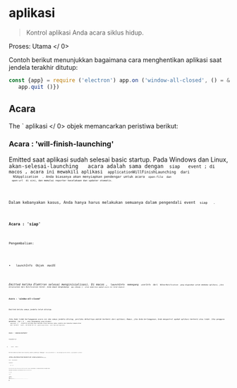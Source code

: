 # aplikasi

> Kontrol aplikasi Anda acara siklus hidup.

Proses:  Utama </ 0></p> 

Contoh berikut menunjukkan bagaimana cara menghentikan aplikasi saat jendela terakhir ditutup:

```javascript
const {app} = require ('electron') app.on ('window-all-closed', () = & gt; {
   app.quit ()})
```

## Acara

The ` aplikasi </ 0> objek memancarkan peristiwa berikut:</p>

<h3>Acara : 'will-finish-launching'</h3>

<p>Emitted saat aplikasi sudah selesai basic startup. Pada Windows dan Linux, <code> akan-selesai-launching </ 0>  acara adalah sama dengan <code> siap </ 0>  event ; di macos , acara ini mewakili aplikasi <code> applicationWillFinishLaunching </ 0> dari
 <code> NSApplication </ 0> . Anda biasanya akan menyiapkan pendengar untuk acara <code> open-file </ 0> dan
 <code> open-url </ 0> di sini, dan memulai reporter kecelakaan dan updater otomatis.</p>

<p>Dalam kebanyakan kasus, Anda hanya harus melakukan semuanya dalam pengendali event <code> siap </ 0>  .</p>

<h3>Acara : 'siap'</h3>

<p>Pengembalian:</p>

<ul>
<li><code> launchInfo </ 0> Objek <em> macOS </ 1></li>
</ul>

<p>Emitted ketika Elektron selesai menginisialisasi. Di macos , <code> launchInfo </ 0> memegang <code> userInfo </ 0> dari <code> NSUserNotification </ 0> yang digunakan untuk membuka aplikasi, jika diluncurkan dari Notification Center. Anda dapat menghubungi <code> app.isReady () </ 0> untuk memeriksa apakah acara ini telah dipecat.</p>

<h3>Acara : 'window-all-closed'</h3>

<p>Emitted ketika semua jendela telah ditutup.</p>

<p>Jika Anda tidak berlangganan acara ini dan semua jendela ditutup, perilaku defaultnya adalah berhenti dari aplikasi; Namun, jika Anda berlangganan, Anda mengontrol apakah aplikasi berhenti atau tidak. Jika pengguna menekan <code> Cmd + Q </ 0> , atau pengembang yang disebut
 <code> app.quit () </ 0> , Elektron pertama akan mencoba untuk menutup semua jendela dan kemudian memancarkan
 <code> akan- berhenti </ 0>  event , dan dalam hal ini <code> jendela-semua-ditutup </ 0>  acara tidak akan dipancarkan.</p>

<h3>Acara : 'sebelum-berhenti'</h3>

<p>Pengembalian:</p>

<ul>
<li><code> event </ 0>  Acara</li>
</ul>

<p>Emitted sebelum aplikasi mulai menutup jendela-jendelanya. Memanggil <code> event.preventDefault () </ 0> akan mencegah perilaku default, yang mengakhiri aplikasi.</p>

<p><strong> Catatan: </ 0> Jika aplikasi berhenti diprakarsai oleh <code> autoUpdater.quitAndInstall () </ 1> 
lalu <code> sebelum-berhenti </ 1> dipancarkan <em> setelah </ 2> memancarkan < 1> dekat </ 1>  acara pada semua jendela dan menutup mereka.</p>

<h3>Acara : 'akan-berhenti'</h3>

<p>Pengembalian:</p>

<ul>
<li><code> event </ 0>  Acara</li>
</ul>

<p>Emitted ketika semua jendela telah ditutup dan aplikasi akan berhenti. Memanggil <code> event.preventDefault () </ 0> akan mencegah perilaku default, yang mengakhiri aplikasi.</p>

<p>Lihat deskripsi <code> jendela-semua-ditutup </ 0>  acara untuk perbedaan antara <code> akan-berhenti </ 0> dan <code> jendela-semua-ditutup </ 0> peristiwa.</p>

<h3>Acara : 'berhenti'</h3>

<p>Pengembalian:</p>

<ul>
<li><code> event </ 0>  Acara</li>
<li><code> exitCode </ 0>  Integer</li>
</ul>

<p>Emitted saat aplikasi berhenti.</p>

<h3>Event : 'open-file' <em> macos </ 0></h3>

<p>Pengembalian:</p>

<ul>
<li><code> event </ 0>  Acara</li>
<li><code> path </ 0>  String</li>
</ul>

<p>Emitted saat pengguna ingin membuka file dengan aplikasi. The <code> open-file yang </ 0> 
event biasanya dipancarkan saat aplikasi sudah terbuka dan OS ingin menggunakan kembali aplikasi untuk membuka file. <code> open-file </ 0> juga dipancarkan saat sebuah file diturunkan ke dok dan aplikasi belum berjalan. Pastikan untuk mendengarkan <code> open-file yang </ 0>  acara sangat awal di startup aplikasi Anda untuk menangani kasus ini (bahkan sebelum <code> siap </ 0>  acara dipancarkan).</p>

<p>Anda harus menghubungi <code> event .preventDefault () </ 0> jika Anda ingin menangani acara ini .</p>

<p>Pada Windows , Anda harus mengurai <code> process.argv </ 0> (dalam proses utama) untuk mendapatkan filepath.</p>

<h3>Acara : 'buka-url' <em> macos </ 0></h3>

<p>Pengembalian:</p>

<ul>
<li><code> event </ 0>  Acara</li>
<li><code> url </ 0>  String</li>
</ul>

<p>Emitted saat pengguna ingin membuka URL dengan aplikasi. File <code> Info.plist <code> aplikasi Anda
 harus menentukan skema url di dalam kunci <code> CFBundleURLTypes </ 0> , dan set <code> NSPrincipalClass </ 0> ke <0> AtomApplication </ 0> .</p>

<p>Anda harus menghubungi <code> event .preventDefault () </ 0> jika Anda ingin menangani acara ini .</p>

<h3>Acara : 'aktifkan' <em> macOS </ 0></h3>

<p>Pengembalian:</p>

<ul>
<li><code> event </ 0>  Acara</li>
<li><code> hasVisibleWindows </ 0>  Boolean</li>
</ul>

<p>Emitted saat aplikasi diaktifkan. Berbagai tindakan dapat memicu acara ini , seperti meluncurkan aplikasi untuk pertama kalinya, mencoba meluncurkan ulang aplikasi saat sudah berjalan, atau mengklik ikon dok atau ikon taskbar.</p>

<h3>Acara : 'lanjutkan aktivitas' <em> macOS </ 0></h3>

<p>Pengembalian:</p>

<ul>
<li><code> event </ 0>  Acara</li>
<li><code> ketik </ 0> String - String yang mengidentifikasi aktivitas. Maps ke
 <a href="https://developer.apple.com/library/ios/documentation/Foundation/Reference/NSUserActivity_Class/index.html#//apple_ref/occ/instp/NSUserActivity/activityType"><code> NSUserActivity.activityType </ 0>.</li>
<li><code> userInfo </ 0> Objek - Berisi status spesifik aplikasi yang disimpan oleh aktivitas di perangkat lain.</li>
</ul>

<p>Emitted selama <a href="https://developer.apple.com/library/ios/documentation/UserExperience/Conceptual/Handoff/HandoffFundamentals/HandoffFundamentals.html"> Handoff </ 0> saat aktivitas dari perangkat lain ingin dilanjutkan. Anda harus menghubungi <code> event .preventDefault () </ 0> jika Anda ingin menangani acara ini .</p>

<p>Aktivitas pengguna hanya dapat dilanjutkan di aplikasi yang memiliki ID Tim pengembang yang sama dengan aplikasi sumber aktivitas dan yang mendukung jenis aktivitas.
Jenis aktivitas yang didukung ditentukan di aplikasi <code> Info.plist </ 0> di bawah tombol
 <code> NSUserActivityTypes </ 0> .</p>

<h3>Event : 'new-window-for-tab' <em> macOS </ 0></h3>

<p>Pengembalian:</p>

<ul>
<li><code> event </ 0>  Acara</li>
</ul>

<p>Emitted saat pengguna mengklik tombol tab baru macOS asli . Tombol tab baru hanya terlihat jika arus <code> BrowserWindow </ 0> memiliki
 <code> tabbingIdentifier </ 0></p>

<h3>Acara : 'browser-window-blur'</h3>

<p>Pengembalian:</p>

<ul>
<li><code> event </ 0>  Acara</li>
<li><code> jendela </ 0> Jendela Peramban</li>
</ul>

<p>Emitted ketika <a href="browser-window.md"> browserWindow </ 0> menjadi kabur.</p>

<h3>Acara : 'browser-window-focus'</h3>

<p>Pengembalian:</p>

<ul>
<li><code> event </ 0>  Acara</li>
<li><code> jendela </ 0> Jendela Peramban</li>
</ul>

<p>Emitted ketika <a href="browser-window.md"> browserWindow </ 0> terpusat.</p>

<h3>Acara : 'browser-window-created'</h3>

<p>Pengembalian:</p>

<ul>
<li><code> event </ 0>  Acara</li>
<li><code> jendela </ 0> Jendela Peramban</li>
</ul>

<p>Emitted ketika baru <a href="browser-window.md"> browserWindow </ 0> dibuat.</p>

<h3>Acara : 'isi web-dibuat'</h3>

<p>Pengembalian:</p>

<ul>
<li><code> event </ 0>  Acara</li>
<li><code> webContents </ 0> Konten Web</li>
</ul>

<p>Emitted ketika baru <a href="web-contents.md"> webContents </ 0> dibuat.</p>

<h3>Acara : 'sertifikat-kesalahan'</h3>

<p>Pengembalian:</p>

<ul>
<li><code> event </ 0>  Acara</li>
<li><code> webContents </ 0>  <a href="web-contents.md"> WebContents </ 1></li>
<li><code> url </ 0>  String</li>
<li><code> error </ 0>  String - Kode kesalahan</li>
<li><code> sertifikat </ 0>  <a href="structures/certificate.md"> Sertifikat </ 1></li>
<li><code>callback` Fungsi 

* ` isTrusted </ 0>  Boolean - Apakah akan mempertimbangkan sertifikat sebagai terpercaya</li>
</ul></li>
</ul>

<p>Emitted ketika gagal untuk memverifikasi <code> certificate </ 0> untuk <code> url </ 0> , untuk mempercayai sertifikat Anda harus mencegah perilaku default dengan
 <code> event.preventDefault () </ 0> dan memanggil < 0> callback (true) </ 0> .</p>

<pre><code class="javascript">const {app} = require ('electron') app.on ('certificate-error', ( event , webContents, url, error, certificate, callback) = & gt; {
   if (url === 'https: // github .com ') {
     // Verifikasi logika.
    event.preventDefault ()
     callback (true)
   } else {
     callback (false)
   }})
`</pre> 
  ### Acara : 'pilih-klien-sertifikat'
  
  Pengembalian:
  
  * ` event </ 0>  Acara</li>
<li><code> webContents </ 0>  <a href="web-contents.md"> WebContents </ 1></li>
<li><code> url </ 0> URL</li>
<li><code> certificateList </ 0>  <a href="structures/certificate.md"> Sertifikat [] </ 1></li>
<li><code>callback` Fungsi 
    * ` sertifikat </ 0>  <a href="structures/certificate.md"> Sertifikat </ 1> (opsional)</li>
</ul></li>
</ul>

<p>Emitted ketika sertifikat klien diminta.</p>

<p>The <code> url </ 0> sesuai dengan entri navigasi meminta sertifikat klien dan <code> callback </ 0> bisa disebut dengan entri disaring dari daftar. Menggunakan
 <code> event.preventDefault () </ 0> mencegah aplikasi menggunakan sertifikat pertama dari toko.</p>

<pre><code class="javascript">const {app} = require ('electron') app.on ('select-client-certificate', ( event , webContents, url, list, callback) = & gt; {
 event .preventDefault ()
 callback (daftar [0] ) })    
`</pre> 
      ### Acara : 'login'
      
      Pengembalian:
      
      * ` event </ 0>  Acara</li>
<li><code> webContents </ 0>  <a href="web-contents.md"> WebContents </ 1></li>
<li><code>permintaan` Obyek 
        * ` method </ 0>  String</li>
<li><code> url </ 0> URL</li>
<li><code> perujuk </ 0> URL</li>
</ul></li>
<li><code>authInfo` Obyek 
          * ` isProxy </ 0>  Boolean</li>
<li><code> skema </ 0>  String</li>
<li><code> host </ 0>  String</li>
<li><code> port </ 0>  Integer</li>
<li><code> realm </ 0>  String</li>
</ul></li>
<li><code>callback` Fungsi 
            * ` nama pengguna </ 0>  String</li>
<li><code> kata sandi </ 0>  String</li>
</ul></li>
</ul>

<p>Emitted ketika <code> webContents </ 0> ingin melakukan auth dasar.</p>

<p>Perilaku default adalah membatalkan semua otentikasi, untuk menimpa ini Anda harus mencegah perilaku default dengan <code> event.preventDefault () </ 0> dan panggil
 <code> callback (nama pengguna, kata sandi) </ 0> dengan kredensial.</p>

<pre><code class="javascript">const {app} = require ('electron') app.on ('login', ( event , webContents, request, authInfo, callback) = & gt; {
 event .preventDefault ()
 callback ('username', 'secret')} )    
`</pre> 
              ### Acara : 'proses gpu-jatuh'
              
              Pengembalian:
              
              * ` event </ 0>  Acara</li>
<li><code> terbunuh </ 0>  Boolean</li>
</ul>

<p>Emitted saat proses gpu macet atau terbunuh.</p>

<h3>Event : 'aksesibilitas-support-changed' <em> macOS </ 0>  <em> Windows </ 0></h3>

<p>Pengembalian:</p>

<ul>
<li><code> event </ 0>  Acara</li>
<li><code> aksesibilitasSupportEnabled </ 0>  Boolean - <code> true </ 0> saat dukungan aksesibilitas Chrome diaktifkan, <code> false </ 0> sebaliknya.</li>
</ul>

<p>Emitted saat dukungan aksesibilitas Chrome berubah. Peristiwa ini terjadi saat teknologi bantu, seperti pembaca layar, diaktifkan atau dinonaktifkan.
Lihat https://www.chromium.org/developers/design-documents/accessibility untuk lebih jelasnya.</p>

<h2>Metode</h2>

<p>The <code> aplikasi </ 0> objek memiliki metode berikut:</p>

<p><strong> Catatan: </ 0> Beberapa metode hanya tersedia pada sistem operasi tertentu dan diberi label seperti itu.</p>

<h3><code>app.quit ()`</h3> 
                Cobalah untuk menutup semua jendela. The ` sebelum-berhenti </ 0>  acara akan dipancarkan pertama. Jika semua jendela berhasil ditutup, <code> akan-berhenti </ 0>  acara akan dipancarkan dan secara default aplikasi akan mengakhiri.</p>

<p>Metode ini menjamin bahwa semua <code> beforeunload </ 0> dan <code> unload </ 0>  event handlers dijalankan dengan benar. Ada kemungkinan bahwa sebuah jendela membatalkan berhenti dengan mengembalikan <code> false </ 0> pada pengendali event < i > Beforeunload </ 0>  .</p>

<h3><code>app.exit ( [exitCode] )`</h3> 
                
                * ` exitCode </ 0>  Integer (opsional)</li>
</ul>

<p>Keluar segera dengan <code> exitCode </ 0> .  <code> exitCode </ 0> default ke 0.</p>

<p>Semua jendela akan ditutup segera tanpa meminta pengguna dan <code> sebelum-berhenti </ 0> 
dan <code> akan-berhenti </ 0> tidak akan dipancarkan.</p>

<h3><code>app.relaunch ( [options] )`</h3> 
                  * `pilihan` Objek (opsional) 
                    * ` args </ 0>  String [] - (opsional)</li>
<li><code> execPath </ 0>  String (opsional)</li>
</ul></li>
</ul>

<p>Luncurkan ulang aplikasi saat instance saat ini keluar.</p>

<p>Secara default, contoh baru akan menggunakan direktori kerja dan argumen baris perintah yang sama dengan instance saat ini. Bila <code> args </ 0> ditentukan, <code> args </ 0> akan dilewatkan sebagai argumen baris perintah. Ketika <code> execPath </ 0> dispesifikasikan,
 <code> execPath </ 0> akan dieksekusi untuk diluncurkan kembali alih-alih aplikasi saat ini.</p>

<p>Perhatikan bahwa metode ini tidak berhenti dari aplikasi saat dijalankan, Anda harus memanggil
 <code> app.quit </ 0> atau <code> app.exit </ 0> setelah memanggil <code> app.relaunch </ 0> ke buat aplikasi restart</p>

<p>Saat <code> app.relaunch </ 0> dipanggil berkali-kali, beberapa contoh akan dimulai setelah instance saat ini keluar.</p>

<p>Contoh untuk me-restart instance saat ini segera dan menambahkan argumen baris perintah baru ke instance baru:</p>

<pre><code class="javascript">const {app} = require ('electron') app.relaunch ({args: process.argv.slice (1) .concat (['- relaunch'])}) app.exit (0)
`</pre> 
                      ### `app.isReady ()`
                      
                      Mengembalikan ` Boolean </ 0> - <code> true </ 0> jika Elektron selesai menginisialisasi, <code> false </ 0> sebaliknya.</p>

<h3><code>app.focus ()`</h3> 
                      
                      Di Linux, fokus pada jendela yang pertama terlihat. Di macos , buat aplikasi yang aktif. Pada Windows , fokus pada jendela pertama aplikasi.
                      
                      ### ` app.hide () </ 0>  <em> macos </ 1></h3>

<p>Menyembunyikan semua jendela aplikasi tanpa meminimalkannya.</p>

<h3><code> app.show () </ 0>  <em> macos </ 1></h3>

<p>Menunjukkan jendela aplikasi setelah disembunyikan. Tidak secara otomatis memfokuskannya.</p>

<h3><code>app.getAppPath ()`
                      
                      Mengembalikan ` String </ 0> - Direktori aplikasi saat ini.</p>

<h3><code>app.getPath (nama)`</h3> 
                      
                      * ` nama </ 0>  String</li>
</ul>

<p>Mengembalikan <code> String </ 0> - Path ke direktori khusus atau file yang terkait dengan <code> nama </ 0> . Pada kegagalan sebuah <code> Error </ 0> dilempar.</p>

<p>Anda dapat meminta jalur berikut dengan namanya:</p>

<ul>
<li><code> home </ 0> Direktori home pengguna.</li>
<li><code>data aplikasi` Direktori data aplikasi per pengguna, yang secara default menunjuk ke: 
                        * ` % APPDATA% </ 0> di Windows</li>
<li><code> $ XDG_CONFIG_HOME </ 0> atau <code> ~ / .config </ 0> di Linux</li>
<li><code> ~ / Library / Application Support </ 0> di macos</li>
</ul></li>
<li><code> userData </ 0> Direktori untuk menyimpan file konfigurasi aplikasi Anda, yang secara default merupakan direktori <code> appData </ 0> yang ditambahkan dengan nama aplikasi Anda.</li>
<li><code>temp` Temporary directory.
                        * `exe` The current executable file.
                        * `module` The `libchromiumcontent` library.
                        * `desktop` The current user's Desktop directory.
                        * `documents` Directory for a user's "My Documents".
                        * `downloads` Directory for a user's downloads.
                        * `music` Directory for a user's music.
                        * `pictures` Directory for a user's pictures.
                        * `videos` Directory for a user's videos.
                        * `pepperFlashSystemPlugin` Full path to the system version of the Pepper Flash plugin.
                        ### `app.getFileIcon(path[, options], callback)`
                        
                        * ` path </ 0>  String</li>
<li><code>pilihan` Objek (opsional) 
                          * `size` String 
                            * `small` - 16x16
                            * `normal` - 32x32
                            * `large` - 48x48 on *Linux*, 32x32 on *Windows*, unsupported on *macOS*.
                        * `callback` Fungsi 
                          * `error` Error
                          * `icon` [NativeImage](native-image.md)
                        
                        Fetches a path's associated icon.
                        
                        On *Windows*, there a 2 kinds of icons:
                        
                        * Icons associated with certain file extensions, like `.mp3`, `.png`, etc.
                        * Icons inside the file itself, like `.exe`, `.dll`, `.ico`.
                        
                        On *Linux* and *macOS*, icons depend on the application associated with file mime type.
                        
                        ### `app.setPath(name, path)`
                        
                        * ` nama </ 0>  String</li>
<li><code> path </ 0>  String</li>
</ul>

<p>Overrides the <code>path` to a special directory or file associated with `name`. If the path specifies a directory that does not exist, the directory will be created by this method. On failure an `Error` is thrown.</p> 
                          You can only override paths of a `name` defined in `app.getPath`.
                          
                          By default, web pages' cookies and caches will be stored under the `userData` directory. If you want to change this location, you have to override the `userData` path before the `ready` event of the `app` module is emitted.
                          
                          ### `app.getVersion()`
                          
                          Returns `String` - The version of the loaded application. If no version is found in the application's `package.json` file, the version of the current bundle or executable is returned.
                          
                          ### `app.getName()`
                          
                          Returns `String` - The current application's name, which is the name in the application's `package.json` file.
                          
                          Usually the `name` field of `package.json` is a short lowercased name, according to the npm modules spec. You should usually also specify a `productName` field, which is your application's full capitalized name, and which will be preferred over `name` by Electron.
                          
                          ### `app.setName(name)`
                          
                          * ` nama </ 0>  String</li>
</ul>

<p>Mengabaikan nama aplikasi saat ini.</p>

<h3><code>app.getLocale()`</h3> 
                            Returns `String` - The current application locale. Possible return values are documented [here](locales.md).
                            
                            **Note:** When distributing your packaged app, you have to also ship the `locales` folder.
                            
                            **Note:** On Windows you have to call it after the `ready` events gets emitted.
                            
                            ### `app.addRecentDocument(path)` *macOS* *Windows*
                            
                            * ` path </ 0>  String</li>
</ul>

<p>Adds <code>path` to the recent documents list.</p> 
                              This list is managed by the OS. On Windows you can visit the list from the task bar, and on macOS you can visit it from dock menu.
                              
                              ### `app.clearRecentDocuments()` *macOS* *Windows*
                              
                              Bersihkan daftar dokumen terakhir.
                              
                              ### `app.setAsDefaultProtocolClient(protocol[, path, args])` *macOS* *Windows*
                              
                              * `protocol` String - The name of your protocol, without `://`. If you want your app to handle `electron://` links, call this method with `electron` as the parameter.
                              * `path` String (optional) *Windows* - Defaults to `process.execPath`
                              * `args` String[] (optional) *Windows* - Defaults to an empty array
                              
                              Returns `Boolean` - Whether the call succeeded.
                              
                              This method sets the current executable as the default handler for a protocol (aka URI scheme). It allows you to integrate your app deeper into the operating system. Once registered, all links with `your-protocol://` will be opened with the current executable. The whole link, including protocol, will be passed to your application as a parameter.
                              
                              On Windows you can provide optional parameters path, the path to your executable, and args, an array of arguments to be passed to your executable when it launches.
                              
                              **Note:** On macOS, you can only register protocols that have been added to your app's `info.plist`, which can not be modified at runtime. You can however change the file with a simple text editor or script during build time. Please refer to [Apple's documentation](https://developer.apple.com/library/ios/documentation/General/Reference/InfoPlistKeyReference/Articles/CoreFoundationKeys.html#//apple_ref/doc/uid/TP40009249-102207-TPXREF115) for details.
                              
                              The API uses the Windows Registry and LSSetDefaultHandlerForURLScheme internally.
                              
                              ### `app.removeAsDefaultProtocolClient(protocol[, path, args])` *macOS* *Windows*
                              
                              * `protocol` String - The name of your protocol, without `://`.
                              * `path` String (optional) *Windows* - Defaults to `process.execPath`
                              * `args` String[] (optional) *Windows* - Defaults to an empty array
                              
                              Returns `Boolean` - Whether the call succeeded.
                              
                              This method checks if the current executable as the default handler for a protocol (aka URI scheme). If so, it will remove the app as the default handler.
                              
                              ### `app.isDefaultProtocolClient(protocol[, path, args])` *macOS* *Windows*
                              
                              * `protocol` String - The name of your protocol, without `://`.
                              * `path` String (optional) *Windows* - Defaults to `process.execPath`
                              * `args` String[] (optional) *Windows* - Defaults to an empty array
                              
                              Returns `Boolean`
                              
                              This method checks if the current executable is the default handler for a protocol (aka URI scheme). If so, it will return true. Otherwise, it will return false.
                              
                              **Note:** On macOS, you can use this method to check if the app has been registered as the default protocol handler for a protocol. You can also verify this by checking `~/Library/Preferences/com.apple.LaunchServices.plist` on the macOS machine. Please refer to [Apple's documentation](https://developer.apple.com/library/mac/documentation/Carbon/Reference/LaunchServicesReference/#//apple_ref/c/func/LSCopyDefaultHandlerForURLScheme) for details.
                              
                              The API uses the Windows Registry and LSCopyDefaultHandlerForURLScheme internally.
                              
                              ### `app.setUserTasks(tasks)` *Windows*
                              
                              * `tasks` [Task[]](structures/task.md) - Array of `Task` objects
                              
                              Adds `tasks` to the [Tasks](http://msdn.microsoft.com/en-us/library/windows/desktop/dd378460(v=vs.85).aspx#tasks) category of the JumpList on Windows.
                              
                              `tasks` is an array of [`Task`](structures/task.md) objects.
                              
                              Returns `Boolean` - Whether the call succeeded.
                              
                              **Note:** If you'd like to customize the Jump List even more use `app.setJumpList(categories)` instead.
                              
                              ### `app.getJumpListSettings()` *Windows*
                              
                              Returns `Object`:
                              
                              * `minItems` Integer - The minimum number of items that will be shown in the Jump List (for a more detailed description of this value see the [MSDN docs](https://msdn.microsoft.com/en-us/library/windows/desktop/dd378398(v=vs.85).aspx)).
                              * `removedItems` [JumpListItem[]](structures/jump-list-item.md) - Array of `JumpListItem` objects that correspond to items that the user has explicitly removed from custom categories in the Jump List. These items must not be re-added to the Jump List in the **next** call to `app.setJumpList()`, Windows will not display any custom category that contains any of the removed items.
                              ### `app.setJumpList(categories)` *Windows*
                              
                              * `categories` [JumpListCategory[]](structures/jump-list-category.md) or `null` - Array of `JumpListCategory` objects.
                              
                              Sets or removes a custom Jump List for the application, and returns one of the following strings:
                              
                              * `ok` - Nothing went wrong.
                              * `error` - One or more errors occurred, enable runtime logging to figure out the likely cause.
                              * `invalidSeparatorError` - An attempt was made to add a separator to a custom category in the Jump List. Separators are only allowed in the standard `Tasks` category.
                              * `fileTypeRegistrationError` - An attempt was made to add a file link to the Jump List for a file type the app isn't registered to handle.
                              * `customCategoryAccessDeniedError` - Custom categories can't be added to the Jump List due to user privacy or group policy settings.
                              
                              If `categories` is `null` the previously set custom Jump List (if any) will be replaced by the standard Jump List for the app (managed by Windows).
                              
                              **Note:** If a `JumpListCategory` object has neither the `type` nor the `name` property set then its `type` is assumed to be `tasks`. If the `name` property is set but the `type` property is omitted then the `type` is assumed to be `custom`.
                              
                              **Note:** Users can remove items from custom categories, and Windows will not allow a removed item to be added back into a custom category until **after** the next successful call to `app.setJumpList(categories)`. Any attempt to re-add a removed item to a custom category earlier than that will result in the entire custom category being omitted from the Jump List. The list of removed items can be obtained using `app.getJumpListSettings()`.
                              
                              Here's a very simple example of creating a custom Jump List:
                              
                              ```javascript
const {app} = require('electron')

app.setJumpList([
  {
    type: 'custom',
    name: 'Recent Projects',
    items: [
      { type: 'file', path: 'C:\\Projects\\project1.proj' },
      { type: 'file', path: 'C:\\Projects\\project2.proj' }
    ]
  },
  { // has a name so `type` is assumed to be "custom"
    name: 'Tools',
    items: [
      {
        type: 'task',
        title: 'Tool A',
        program: process.execPath,
        args: '--run-tool-a',
        icon: process.execPath,
        iconIndex: 0,
        description: 'Runs Tool A'
      },
      {
        type: 'task',
        title: 'Tool B',
        program: process.execPath,
        args: '--run-tool-b',
        icon: process.execPath,
        iconIndex: 0,
        description: 'Runs Tool B'
      }
    ]
  },
  { type: 'frequent' },
  { // has no name and no type so `type` is assumed to be "tasks"
    items: [
      {
        type: 'task',
        title: 'New Project',
        program: process.execPath,
        args: '--new-project',
        description: 'Create a new project.'
      },
      { type: 'separator' },
      {
        type: 'task',
        title: 'Recover Project',
        program: process.execPath,
        args: '--recover-project',
        description: 'Recover Project'
      }
    ]
  }
])
```
                          
                          ### `app.makeSingleInstance(callback)`
                          
                          * `callback` Fungsi 
                            * `argv` String[] - An array of the second instance's command line arguments
                            * `workingDirectory` String - The second instance's working directory
                          
                          Returns `Boolean`.
                          
                          This method makes your application a Single Instance Application - instead of allowing multiple instances of your app to run, this will ensure that only a single instance of your app is running, and other instances signal this instance and exit.
                          
                          `callback` will be called by the first instance with `callback(argv, workingDirectory)` when a second instance has been executed. `argv` is an Array of the second instance's command line arguments, and `workingDirectory` is its current working directory. Usually applications respond to this by making their primary window focused and non-minimized.
                          
                          The `callback` is guaranteed to be executed after the `ready` event of `app` gets emitted.
                          
                          This method returns `false` if your process is the primary instance of the application and your app should continue loading. And returns `true` if your process has sent its parameters to another instance, and you should immediately quit.
                          
                          On macOS the system enforces single instance automatically when users try to open a second instance of your app in Finder, and the `open-file` and `open-url` events will be emitted for that. However when users start your app in command line the system's single instance mechanism will be bypassed and you have to use this method to ensure single instance.
                          
                          An example of activating the window of primary instance when a second instance starts:
                          
                          ```javascript
const {app} = require('electron')
let myWindow = null

const isSecondInstance = app.makeSingleInstance((commandLine, workingDirectory) => {
  // Someone tried to run a second instance, we should focus our window.
  if (myWindow) {
    if (myWindow.isMinimized()) myWindow.restore()
    myWindow.focus()
  }
})

if (isSecondInstance) {
  app.quit()
}

// Create myWindow, load the rest of the app, etc...
app.on('ready', () => {
})
```
                      
                      ### `app.releaseSingleInstance()`
                      
                      Releases all locks that were created by `makeSingleInstance`. This will allow multiple instances of the application to once again run side by side.
                      
                      ### `app.setUserActivity(type, userInfo[, webpageURL])` *macOS*
                      
                      * `type` String - Uniquely identifies the activity. Maps ke ` NSUserActivity.activityType </ 0>.</li>
<li><code>userInfo` Object - App-specific state to store for use by another device.</li> 
                        
                        * `webpageURL` String (optional) - The webpage to load in a browser if no suitable app is installed on the resuming device. The scheme must be `http` or `https`.</ul> 
                        
                        Creates an `NSUserActivity` and sets it as the current activity. The activity is eligible for [Handoff](https://developer.apple.com/library/ios/documentation/UserExperience/Conceptual/Handoff/HandoffFundamentals/HandoffFundamentals.html) to another device afterward.
                        
                        ### `app.getCurrentActivityType()` *macOS*
                        
                        Returns `String` - The type of the currently running activity.
                        
                        ### `app.setAppUserModelId(id)` *Windows*
                        
                        * `id` String
                        
                        Changes the [Application User Model ID](https://msdn.microsoft.com/en-us/library/windows/desktop/dd378459(v=vs.85).aspx) to `id`.
                        
                        ### `app.importCertificate(options, callback)` *LINUX*
                        
                        * `pilihan` Object 
                          * `certificate` String - Path for the pkcs12 file.
                          * `password` String - Passphrase for the certificate.
                        * `callback` Fungsi 
                          * `result` Integer - Result of import.
                        
                        Imports the certificate in pkcs12 format into the platform certificate store. `callback` is called with the `result` of import operation, a value of `` indicates success while any other value indicates failure according to chromium [net_error_list](https://code.google.com/p/chromium/codesearch#chromium/src/net/base/net_error_list.h).
                        
                        ### `app.disableHardwareAcceleration()`
                        
                        Disables hardware acceleration for current app.
                        
                        This method can only be called before app is ready.
                        
                        ### `app.disableDomainBlockingFor3DAPIs()`
                        
                        By default, Chromium disables 3D APIs (e.g. WebGL) until restart on a per domain basis if the GPU processes crashes too frequently. This function disables that behaviour.
                        
                        This method can only be called before app is ready.
                        
                        ### `app.getAppMemoryInfo()` *Deprecated*
                        
                        Returns [`ProcessMetric[]`](structures/process-metric.md): Array of `ProcessMetric` objects that correspond to memory and cpu usage statistics of all the processes associated with the app. **Note:** This method is deprecated, use `app.getAppMetrics()` instead.
                        
                        ### `app.getAppMetrics()`
                        
                        Returns [`ProcessMetric[]`](structures/process-metric.md): Array of `ProcessMetric` objects that correspond to memory and cpu usage statistics of all the processes associated with the app.
                        
                        ### `app.getGpuFeatureStatus()`
                        
                        Returns [`GPUFeatureStatus`](structures/gpu-feature-status.md) - The Graphics Feature Status from `chrome://gpu/`.
                        
                        ### `app.setBadgeCount(count)` *Linux* *macOS*
                        
                        * `count` Integer
                        
                        Returns `Boolean` - Whether the call succeeded.
                        
                        Sets the counter badge for current app. Setting the count to `` will hide the badge.
                        
                        On macOS it shows on the dock icon. On Linux it only works for Unity launcher,
                        
                        **Note:** Unity launcher requires the existence of a `.desktop` file to work, for more information please read [Desktop Environment Integration](../tutorial/desktop-environment-integration.md#unity-launcher-shortcuts-linux).
                        
                        ### `app.getBadgeCount()` *Linux* *macOS*
                        
                        Returns `Integer` - The current value displayed in the counter badge.
                        
                        ### `app.isUnityRunning()` *Linux*
                        
                        Returns `Boolean` - Whether the current desktop environment is Unity launcher.
                        
                        ### `app.getLoginItemSettings([options])` *macOS* *Windows*
                        
                        * `pilihan` Objek (opsional) 
                          * `path` String (optional) *Windows* - The executable path to compare against. Defaults to `process.execPath`.
                          * `args` String[] (optional) *Windows* - The command-line arguments to compare against. Defaults to an empty array.
                        
                        If you provided `path` and `args` options to `app.setLoginItemSettings` then you need to pass the same arguments here for `openAtLogin` to be set correctly.
                        
                        Returns `Object`:
                        
                        * `openAtLogin` Boolean - `true` if the app is set to open at login.
                        * `openAsHidden` Boolean - `true` if the app is set to open as hidden at login. This setting is only supported on macOS.
                        * `wasOpenedAtLogin` Boolean - `true` if the app was opened at login automatically. This setting is only supported on macOS.
                        * `wasOpenedAsHidden` Boolean - `true` if the app was opened as a hidden login item. This indicates that the app should not open any windows at startup. This setting is only supported on macOS.
                        * `restoreState` Boolean - `true` if the app was opened as a login item that should restore the state from the previous session. This indicates that the app should restore the windows that were open the last time the app was closed. This setting is only supported on macOS.
                        
                        **Note:** This API has no effect on [MAS builds](../tutorial/mac-app-store-submission-guide.md).
                        
                        ### `app.setLoginItemSettings(settings)` *macOS* *Windows*
                        
                        * `settings` Object 
                          * `openAtLogin` Boolean (optional) - `true` to open the app at login, `false` to remove the app as a login item. Defaults to `false`.
                          * `openAsHidden` Boolean (optional) - `true` to open the app as hidden. Defaults to `false`. The user can edit this setting from the System Preferences so `app.getLoginItemStatus().wasOpenedAsHidden` should be checked when the app is opened to know the current value. This setting is only supported on macOS.
                          * `path` String (optional) *Windows* - The executable to launch at login. Defaults to `process.execPath`.
                          * `args` String[] (optional) *Windows* - The command-line arguments to pass to the executable. Defaults to an empty array. Take care to wrap paths in quotes.
                        
                        Set the app's login item settings.
                        
                        To work with Electron's `autoUpdater` on Windows, which uses [Squirrel](https://github.com/Squirrel/Squirrel.Windows), you'll want to set the launch path to Update.exe, and pass arguments that specify your application name. For example:
                        
                        ```javascript
const appFolder = path.dirname(process.execPath)
const updateExe = path.resolve(appFolder, '..', 'Update.exe')
const exeName = path.basename(process.execPath)

app.setLoginItemSettings({
  openAtLogin: true,
  path: updateExe,
  args: [
    '--processStart', `"${exeName}"`,
    '--process-start-args', `"--hidden"`
  ]
})
```
                    
                    **Note:** This API has no effect on [MAS builds](../tutorial/mac-app-store-submission-guide.md).
                    
                    ### `app.isAccessibilitySupportEnabled()` *macOS* *Windows*
                    
                    Returns `Boolean` - `true` if Chrome's accessibility support is enabled, `false` otherwise. This API will return `true` if the use of assistive technologies, such as screen readers, has been detected. See https://www.chromium.org/developers/design-documents/accessibility for more details.
                    
                    ### `app.setAboutPanelOptions(options)` *macOS*
                    
                    * `pilihan` Object 
                      * `applicationName` String (optional) - The app's name.
                      * `applicationVersion` String (optional) - The app's version.
                      * `copyright` String (optional) - Copyright information.
                      * `credits` String (optional) - Credit information.
                      * `version` String (optional) - The app's build version number.
                    
                    Set the about panel options. This will override the values defined in the app's `.plist` file. See the [Apple docs](https://developer.apple.com/reference/appkit/nsapplication/1428479-orderfrontstandardaboutpanelwith?language=objc) for more details.
                    
                    ### `app.commandLine.appendSwitch(switch[, value])`
                    
                    * `switch` String - A command-line switch
                    * `value` String (optional) - A value for the given switch
                    
                    Append a switch (with optional `value`) to Chromium's command line.
                    
                    **Note:** This will not affect `process.argv`, and is mainly used by developers to control some low-level Chromium behaviors.
                    
                    ### `app.commandLine.appendArgument(value)`
                    
                    * `value` String - The argument to append to the command line
                    
                    Append an argument to Chromium's command line. The argument will be quoted correctly.
                    
                    **Note:** This will not affect `process.argv`.
                    
                    ### `app.enableMixedSandbox()` *Experimental* *macOS* *Windows*
                    
                    Enables mixed sandbox mode on the app.
                    
                    This method can only be called before app is ready.
                    
                    ### `app.dock.bounce([type])` *macOS*
                    
                    * `type` String (optional) - Can be `critical` or `informational`. The default is `informational`
                    
                    When `critical` is passed, the dock icon will bounce until either the application becomes active or the request is canceled.
                    
                    When `informational` is passed, the dock icon will bounce for one second. However, the request remains active until either the application becomes active or the request is canceled.
                    
                    Returns `Integer` an ID representing the request.
                    
                    ### `app.dock.cancelBounce(id)` *macOS*
                    
                    * `id` Integer
                    
                    Cancel the bounce of `id`.
                    
                    ### `app.dock.downloadFinished(filePath)` *macOS*
                    
                    * `filePath` String
                    
                    Bounces the Downloads stack if the filePath is inside the Downloads folder.
                    
                    ### `app.dock.setBadge(text)` *macOS*
                    
                    * `text` String
                    
                    Sets the string to be displayed in the dock’s badging area.
                    
                    ### `app.dock.getBadge()` *macOS*
                    
                    Returns `String` - The badge string of the dock.
                    
                    ### `app.dock.hide()` *macOS*
                    
                    Sembunyikan ikon dok.
                    
                    ### `app.dock.show()` *macOS*
                    
                    Tampilkan ikon dok.
                    
                    ### `app.dock.isVisible()` *macOS*
                    
                    Returns `Boolean` - Whether the dock icon is visible. The `app.dock.show()` call is asynchronous so this method might not return true immediately after that call.
                    
                    ### `app.dock.setMenu(menu)` *macOS*
                    
                    * `menu` [Menu](menu.md)
                    
                    Sets the application's [dock menu](https://developer.apple.com/library/mac/documentation/Carbon/Conceptual/customizing_docktile/concepts/dockconcepts.html#//apple_ref/doc/uid/TP30000986-CH2-TPXREF103).
                    
                    ### `app.dock.setIcon(image)` *macOS*
                    
                    * `image` ([NativeImage](native-image.md) | String)
                    
                    Sets the `image` associated with this dock icon.
